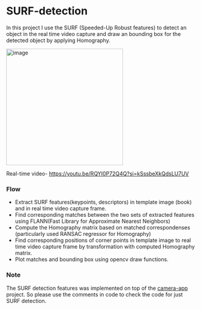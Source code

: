 # SURF-detection

In this project I use the SURF (Speeded-Up Robust features) to detect an object in the real time video capture and draw an bounding box for the detected object by applying Homography.

<img width="311" alt="image" src="https://github.com/tusharparimi/SURF-detection/assets/93556280/414a5bdc-7608-4373-9e54-3a42dcd0a366">

Real-time video-
https://youtu.be/RQYI0P72Q4Q?si=kSssbeXkQdsLU7UV

### Flow
- Extract SURF features(keypoints, descriptors) in template image (book) and in real time video capture frame.
- Find corresponding matches between the two sets of extracted features using FLANN(Fast Library for Approximate Nearest Neighbors)
- Compute the Homography matrix based on matched correspondenses (particularly used RANSAC regressor for Homography)
- Find corresponding positions of corner points in template image to real time video capture frame by transformation with computed Homography matrix.
- Plot matches and bounding box using opencv draw functions.

### Note
The SURF detection features was implemented on top of the [camera-app](https://github.com/tusharparimi/camera-app) project. So please use the comments in code to check the code for just SURF detection.




